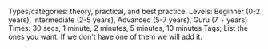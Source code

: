 Types/categories: theory, practical, and best practice.
Levels: Beginner (0-2 years), Intermediate (2-5 years), Advanced (5-7 years), Guru (7 + years)
Times: 30 secs, 1 minute, 2 minutes, 5 minutes, 10 minutes
Tags; List the ones you want.  If we don't have one of them we will add it.
